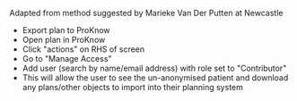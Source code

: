 
Adapted from method suggested by Marieke Van Der Putten at Newcastle
 
- Export plan to ProKnow
- Open plan in ProKnow
- Click "actions" on RHS of screen
- Go to "Manage Access"
- Add user (search by name/email address) with role set to "Contributor"
- This will allow the user to see the un-anonymised patient and download any plans/other objects to import into their planning system

